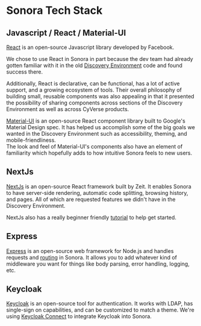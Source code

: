 Sonora Tech Stack
=================

## Javascript / React / Material-UI
[React](https://reactjs.org/) is an open-source Javascript library developed by Facebook. 

We chose to use React in Sonora in part because the dev team had already gotten familiar with it in the 
old [Discovery Environment](https://github.com/cyverse-de/ui/) code and found success there.

Additionally, React is declarative, can be functional, has a lot of active support, and a growing 
ecosystem of tools. Their overall philosophy of building small, reusable components was also appealing 
in that it presented the possibility of sharing components across sections of the Discovery Environment
 as well as across CyVerse products.

[Material-UI](https://material-ui.com/) is an open-source React component library built to Google's 
Material Design spec. 
It has helped us accomplish some of the big goals we wanted in the Discovery Environment such as 
accessibility, theming, and mobile-friendliness.  
The look and feel of Material-UI's components also have an element of familiarity which hopefully adds 
to how intuitive Sonora feels to new users.

## NextJs
[NextJs](https://nextjs.org/) is an open-source React framework built by Zeit.  It enables Sonora to have 
server-side rendering, automatic code splitting, browsing history, and pages.  All of which are requested 
features we didn't have in the Discovery Environment.

NextJs also has a really beginner friendly [tutorial](https://nextjs.org/learn/basics/getting-started) 
to help get started.

## Express
[Express](https://expressjs.com/) is an open-source web framework for Node.js and handles requests and 
[routing](https://expressjs.com/en/guide/routing.html) in Sonora.  It allows you to add whatever kind 
of middleware you want for things like body parsing, error handling, logging, etc.

## Keycloak
[Keycloak](https://www.keycloak.org/) is an open-source tool for authentication. It works with LDAP, has
single-sign on capabilities, and can be customized to match a theme. 
We're using [Keycloak Connect](https://github.com/keycloak/keycloak-nodejs-connect) to integrate Keycloak 
into Sonora.
